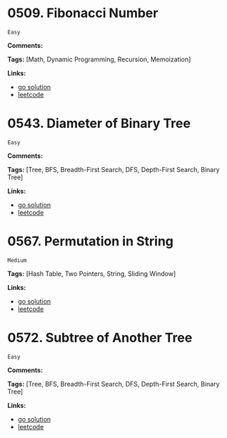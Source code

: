 # 0509. Fibonacci Number

    Easy

**Comments:**

**Tags:** [Math, Dynamic Programming, Recursion, Memoization]

**Links:**
- [go solution](./0509-fibonacci-number.go)
- [leetcode](https://leetcode.com/problems/fibonacci-number/)

# 0543. Diameter of Binary Tree

    Easy

**Comments:**

**Tags:** [Tree, BFS, Breadth-First Search, DFS, Depth-First Search, Binary Tree]

**Links:**
- [go solution](./0543-diameter-of-binary-tree.go)
- [leetcode](https://leetcode.com/problems/diameter-of-binary-tree/)

# 0567. Permutation in String

    Medium

**Tags:** [Hash Table, Two Pointers, String, Sliding Window]

**Links:** 

- [go solution](./0567-permutation-in-string.go)
- [leetcode](https://leetcode.com/problems/permutation-in-string/)


# 0572. Subtree of Another Tree

    Easy

**Comments:**

**Tags:** [Tree, BFS, Breadth-First Search, DFS, Depth-First Search, Binary Tree]

**Links:**
- [go solution](./0572-subtree-of-another-tree.go)
- [leetcode](https://leetcode.com/problems/subtree-of-another-tree/)
